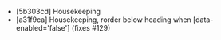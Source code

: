 * [5b303cd] Housekeeping
* [a31f9ca] Housekeeping, rorder below heading when [data-enabled='false'] (fixes #129)
